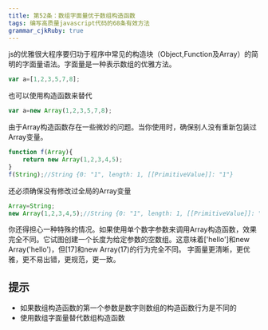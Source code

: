 ```yaml
---
title: 第52条：数组字面量优于数组构造函数
tags: 编写高质量javascript代码的68条有效方法
grammar_cjkRuby: true
---
```

js的优雅很大程序要归功于程序中常见的构造块（Object,Function及Array）的简明的字面量语法。字面量是一种表示数组的优雅方法。
```js
var a=[1,2,3,5,7,8];
```
也可以使用构造函数来替代
```js
var a=new Array(1,2,3,5,7,8);
```
由于Array构造函数存在一些微妙的问题。当你使用时，确保别人没有重新包装过Array变量。
```js
function f(Array){
    return new Array(1,2,3,4,5);
}
f(String);//String {0: "1", length: 1, [[PrimitiveValue]]: "1"}
```
还必须确保没有修改过全局的Array变量
```js
Array=String;
new Array(1,2,3,4,5);//String {0: "1", length: 1, [[PrimitiveValue]]: "1"}
```
你还得担心一种特殊的情况。如果使用单个数字参数来调用Array构造函数，效果完全不同。它试图创建一个长度为给定参数的空数组。这意味着['hello']和new Array('hello')，但[17]和new Array(17)的行为完全不同。
字面量更清晰，更优雅，更不易出错，更规范，更一致。
## 提示
- 如果数组构造函数的第一个参数是数字则数组的构造函数行为是不同的
- 使用数组字面量替代数组构造函数